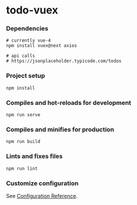 # todo-vuex

### Dependencies

```
# currently vue-4
npm install vuex@next axios

# api calls
# https://jsonplaceholder.typicode.com/todos
```

### Project setup

```
npm install
```

### Compiles and hot-reloads for development

```
npm run serve
```

### Compiles and minifies for production

```
npm run build
```

### Lints and fixes files

```
npm run lint
```

### Customize configuration

See [Configuration Reference](https://cli.vuejs.org/config/).
